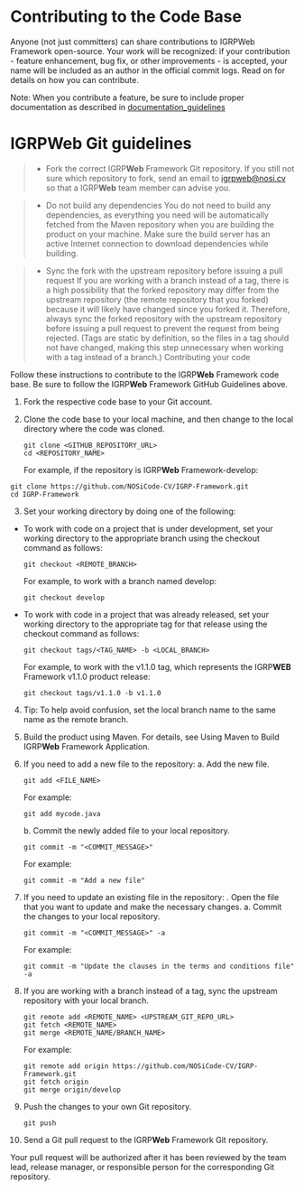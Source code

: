 # Contributing to the Code Base

Anyone (not just committers) can share contributions to IGRPWeb Framework open-source. Your work will be recognized: if your contribution - feature enhancement, bug fix, or other improvements - is accepted, your name will be included as an author in the official commit logs. Read on for details on how you can contribute.

Note: When you contribute a feature, be sure to include proper documentation as described in [documentation_guidelines](documentation-guidelines.md)

# IGRPWeb Git guidelines

> * Fork the correct IGRP**Web** Framework Git repository.  If you still  not sure which repository to fork, send an email to igrpweb@nosi.cv so that a IGRP**Web** team member can advise you.

> * Do not build any dependencies
>   You do not need to build any dependencies, as everything you need will be automatically fetched from the Maven repository when you are building the product on your machine. Make sure the build server has an active Internet connection to download dependencies while building.

> * Sync the fork with the upstream repository before issuing a pull request
>   If you are working with a branch instead of a tag, there is a high possibility that the forked repository may differ from the upstream repository (the remote repository that you forked) because it will likely have changed since you forked it. Therefore, always sync the forked repository with the upstream repository before issuing a pull request to prevent the request from being rejected. (Tags are static by definition, so the files in a tag should not have changed, making this step unnecessary when working with a tag instead of a branch.)
>   Contributing your code

Follow these instructions to contribute to the IGRP**Web** Framework code base. Be sure to follow the IGRP**Web** Framework GitHub Guidelines above.

1. Fork the respective code base to your Git account.

2. Clone the code base to your local machine, and then change to the local directory where the code was cloned.
   
   ```DOS
   git clone <GITHUB_REPOSITORY_URL>
   cd <REPOSITORY_NAME>
   ```
   
   For example, if the repository is IGRP**Web** Framework-develop:

```DOS
git clone https://github.com/NOSiCode-CV/IGRP-Framework.git
cd IGRP-Framework
```

3. Set your working directory by doing one of the following:
* To work with code on a project that is under development, set your working directory to the appropriate branch using the checkout command as follows:
  
  ```DOS
  git checkout <REMOTE_BRANCH>
  ```
  
  For example, to work with a branch named develop:
  
  ```DOS
  git checkout develop
  ```

* To work with code in a project that was already released, set your working directory to the appropriate tag for that release using the checkout command as follows:
  
  ```DOS
  git checkout tags/<TAG_NAME> -b <LOCAL_BRANCH>
  ```
  
  For example, to work with the v1.1.0 tag, which represents the IGRP**WEB** Framework v1.1.0 product release:
  
  ```DOS
  git checkout tags/v1.1.0 -b v1.1.0
  ```
4. Tip: To help avoid confusion, set the local branch name to the same name as the remote branch.

5. Build the product using Maven. For details, see Using Maven to Build IGRP**Web** Framework Application.

6. If you need to add a new file to the repository:
   a.    Add the new file.
   
   ```DOS
   git add <FILE_NAME>
   ```
   
   For example:
   
   ```DOS
   git add mycode.java
   ```
   
   b.    Commit the newly added file to your local repository.
   
   ```DOS
   git commit -m "<COMMIT_MESSAGE>"
   ```
   
   For example:
   
   ```DOS
   git commit -m "Add a new file"
   ```

7. If you need to update an existing file in the repository:
   .    Open the file that you want to update and make the necessary changes.
   a.    Commit the changes to your local repository.
   
   ```DOS
   git commit -m "<COMMIT_MESSAGE>" -a
   ```
   
   For example:
   
   ```DOS
   git commit -m "Update the clauses in the terms and conditions file" -a
   ```

8. If you are working with a branch instead of a tag, sync the upstream repository with your local branch.
   
   ```DOS
   git remote add <REMOTE_NAME> <UPSTREAM_GIT_REPO_URL>
   git fetch <REMOTE_NAME>
   git merge <REMOTE_NAME/BRANCH_NAME>
   ```
   
   For example:
   
   ```DOS
   git remote add origin https://github.com/NOSiCode-CV/IGRP-Framework.git
   git fetch origin
   git merge origin/develop
   ```

9. Push the changes to your own Git repository.
   
   ```DOS
   git push
   ```

10. Send a Git pull request to the IGRP**Web** Framework Git repository.

Your pull request will be authorized after it has been reviewed by the team lead, release manager, or responsible person for the corresponding Git repository.
